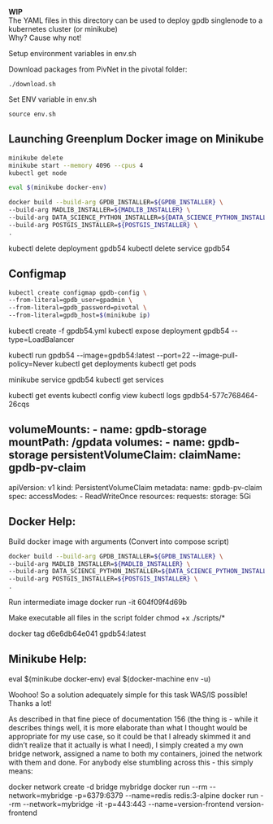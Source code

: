 **WIP**
<br>The YAML files in this directory can be used to deploy gpdb singlenode to a kubernetes cluster (or minikube)
<br> Why? Cause why not!



Setup environment variables in env.sh


Download packages from PivNet in the pivotal folder:
```
./download.sh
```
Set ENV variable in env.sh
```
source env.sh
```

## Launching Greenplum Docker image on Minikube
```bash
minikube delete
minikube start --memory 4096 --cpus 4
kubectl get node

eval $(minikube docker-env)

docker build --build-arg GPDB_INSTALLER=${GPDB_INSTALLER} \
--build-arg MADLIB_INSTALLER=${MADLIB_INSTALLER} \
--build-arg DATA_SCIENCE_PYTHON_INSTALLER=${DATA_SCIENCE_PYTHON_INSTALLER} \
--build-arg POSTGIS_INSTALLER=${POSTGIS_INSTALLER} \
.

```

kubectl delete deployment gpdb54
kubectl delete service gpdb54


## Configmap
```bash
kubectl create configmap gpdb-config \
--from-literal=gpdb_user=gpadmin \
--from-literal=gpdb_password=pivotal \
--from-literal=gpdb_host=$(minikube ip)
```

kubectl create -f gpdb54.yml
kubectl expose deployment gpdb54 --type=LoadBalancer




kubectl run gpdb54 --image=gpdb54:latest --port=22 --image-pull-policy=Never
kubectl get deployments
kubectl get pods

minikube service gpdb54
kubectl get services

kubectl get events
kubectl config view 
kubectl logs gpdb54-577c768464-26cqs


volumeMounts:
            - name: gpdb-storage
              mountPath: /gpdata
      volumes:
        - name: gpdb-storage
          persistentVolumeClaim:
            claimName: gpdb-pv-claim
---
apiVersion: v1
kind: PersistentVolumeClaim
metadata:
  name: gpdb-pv-claim
spec:
  accessModes:
    - ReadWriteOnce
  resources:
    requests:
      storage: 5Gi



## Docker Help:
Build docker image with arguments (Convert into compose script)
```bash
docker build --build-arg GPDB_INSTALLER=${GPDB_INSTALLER} \
--build-arg MADLIB_INSTALLER=${MADLIB_INSTALLER} \
--build-arg DATA_SCIENCE_PYTHON_INSTALLER=${DATA_SCIENCE_PYTHON_INSTALLER} \
--build-arg POSTGIS_INSTALLER=${POSTGIS_INSTALLER} \
.
```

Run intermediate image
docker run -it 604f09f4d69b

Make executable all files in the script folder
chmod +x ./scripts/*


docker tag d6e6db64e041 gpdb54:latest


## Minikube Help:
eval $(minikube docker-env)
eval $(docker-machine env -u)



Woohoo! So a solution adequately simple for this task WAS/IS possible! Thanks a lot!

As described in that fine piece of documentation 156 (the thing is - while it describes things well, it is more elaborate than what I thought would be appropriate for my use case, so it could be that I already skimmed it and didn’t realize that it actually is what I need), I simply created a my own bridge network, assigned a name to both my containers, joined the network with them and done.
For anybody else stumbling across this - this simply means:

docker network create -d bridge mybridge
docker run --rm --network=mybridge -p=6379:6379 --name=redis redis:3-alpine
docker run --rm --network=mybridge -it -p=443:443 --name=version-frontend version-frontend